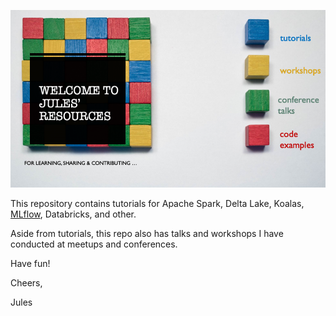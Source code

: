 ![](images/tutorial_welcome_page.png)

This repository contains tutorials for Apache Spark, Delta Lake, Koalas, [MLflow](mlflow/README.md), Databricks, and other. 

Aside from tutorials, this repo also has talks and workshops I have conducted at meetups and conferences.

Have fun!

Cheers,

Jules

